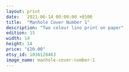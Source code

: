 ```yaml
---
layout: print
date:   2021-06-14 00:00:00 +0100
title:  "Manhole Cover Number 1"
description: "Two colour lino print on paper"
edition: 15
width: 14
height: 14
price: "£20.00"
etsy_id: 1036128463
image_name: manhole-cover-number-1
---
```


